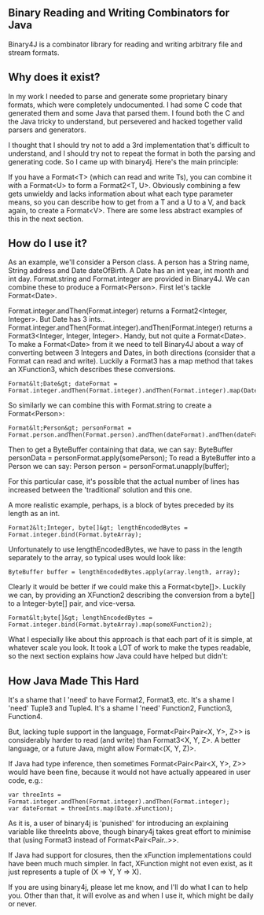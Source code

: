 Binary Reading and Writing Combinators for Java
-----------------------------------------------

Binary4J is a combinator library for reading and writing arbitrary file and stream formats.

Why does it exist?
------------------

In my work I needed to parse and generate some proprietary binary formats, which were completely undocumented.  I had some C code that generated them and some Java that parsed them.  I found both the C and the Java tricky to understand, but persevered and hacked together valid parsers and generators.

I thought that I should try not to add a 3rd implementation that's difficult to understand, and I should try not to repeat the format in both the parsing and generating code.  So I came up with binary4j.  Here's the main principle:

If you have a Format&lt;T&gt; (which can read and write Ts), you can combine it with a Format&lt;U&gt; to form a Format2&lt;T, U&gt;.  Obviously combining a few gets unwieldy and lacks information about what each type parameter means, so you can describe how to get from a T and a U to a V, and back again, to create a Format&lt;V&gt;.  There are some less abstract examples of this in the next section.

How do I use it?
----------------

As an example, we'll consider a Person class.  A person has a String name, String address and Date dateOfBirth.
A Date has an int year, int month and int day.  Format.string and Format.integer are provided in Binary4J.  We can combine these to produce a Format&lt;Person&gt;.  First let's tackle Format&lt;Date&gt;.

Format.integer.andThen(Format.integer) returns a Format2&lt;Integer, Integer&gt;.  But Date has 3 ints..
Format.integer.andThen(Format.integer).andThen(Format.integer) returns a Format3&lt;Integer, Integer, Integer&gt;.  Handy, but not quite a Format&lt;Date&gt;.  To make a Format&lt;Date&gt; from it we need to tell Binary4J about a way of converting between 3 Integers and Dates, in both directions (consider that a Format can read and write).  Luckily a Format3 has a map method that takes an XFunction3, which describes these conversions.

    Format&lt;Date&gt; dateFormat = Format.integer.andThen(Format.integer).andThen(Format.integer).map(Date.xFunction);

So similarly we can combine this with Format.string to create a Format&lt;Person&gt;:

    Format&lt;Person&gt; personFormat = Format.person.andThen(Format.person).andThen(dateFormat).andThen(dateFormat).map(Format.xFunction);

Then to get a ByteBuffer containing that data, we can say: ByteBuffer personData = personFormat.apply(somePerson);
To read a ByteBuffer into a Person we can say: Person person = personFormat.unapply(buffer);

For this particular case, it's possible that the actual number of lines has increased between the 'traditional' solution and this one.

A more realistic example, perhaps, is a block of bytes preceded by its length as an int.

    Format2&lt;Integer, byte[]&gt; lengthEncodedBytes = Format.integer.bind(Format.byteArray);

Unfortunately to use lengthEncodedBytes, we have to pass in the length separately to the array, so typical uses would look like:

    ByteBuffer buffer = lengthEncodedBytes.apply(array.length, array);

Clearly it would be better if we could make this a Format&lt;byte[]&gt;.  Luckily we can, by providing an XFunction2 describing the conversion from a byte[] to a Integer-byte[] pair, and vice-versa.

    Format&lt;byte[]&gt; lengthEncodedBytes = Format.integer.bind(Format.byteArray).map(someXFunction2);

What I especially like about this approach is that each part of it is simple, at whatever scale you look.  It took a LOT of work to make the types readable, so the next section explains how Java could have helped but didn't:

How Java Made This Hard
-----------------------

It's a shame that I 'need' to have Format2, Format3, etc.  It's a shame I 'need' Tuple3 and Tuple4.  It's a shame I 'need' Function2, Function3, Function4.

But, lacking tuple support in the language, Format&lt;Pair&lt;Pair&lt;X, Y&gt;, Z&gt;&gt; is considerably harder to read (and write) than Format3&lt;X, Y, Z&gt;.  A better language, or a future Java, might allow Format&lt;(X, Y, Z)&gt;.

If Java had type inference, then sometimes Format&lt;Pair&lt;Pair&lt;X, Y&gt;, Z&gt;&gt; would have been fine, because it would not have actually appeared in user code, e.g.:

    var threeInts = Format.integer.andThen(Format.integer).andThen(Format.integer);
    var dateFormat = threeInts.map(Date.xFunction);

As it is, a user of binary4j is 'punished' for introducing an explaining variable like threeInts above, though binary4j takes great effort to minimise that (using Format3 instead of Format&lt;Pair&lt;Pair..&gt;&gt;.

If Java had support for closures, then the xFunction implementations could have been much much simpler.  In fact, XFunction might not even exist, as it just represents a tuple of (X =&gt; Y, Y =&gt; X).

If you are using binary4j, please let me know, and I'll do what I can to help you.  Other than that, it will evolve as and when I use it, which might be daily or never.